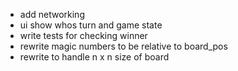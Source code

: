 - add networking
- ui show whos turn and game state
- write tests for checking winner
- rewrite magic numbers to be relative to board_pos
- rewrite to handle n x n size of board